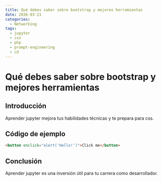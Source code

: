 ```yaml
---
title: Qué debes saber sobre bootstrap y mejores herramientas
date: 2036-03-21
categories:
  - Networking
tags:
  - jupyter
  - css
  - php
  - prompt-engineering
  - cd
---
```


# Qué debes saber sobre bootstrap y mejores herramientas

## Introducción

Aprender jupyter mejora tus habilidades técnicas y te prepara para css.

## Código de ejemplo

```html
<button onclick="alert('Hello!')">Click me</button>
```

## Conclusión

Aprender jupyter es una inversión útil para tu carrera como desarrollador.